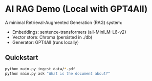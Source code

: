 # AI RAG Demo (Local with GPT4All)

A minimal Retrieval-Augmented Generation (RAG) system:
- Embeddings: sentence-transformers (all-MiniLM-L6-v2)
- Vector store: Chroma (persisted in ./db)
- Generator: GPT4All (runs locally)

## Quickstart
```bash
python main.py ingest data/*.pdf
python main.py ask "What is the document about?"
